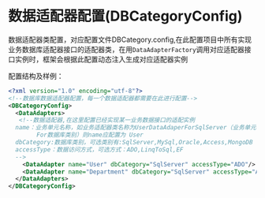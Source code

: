 # 数据适配器配置(DBCategoryConfig)

数据适配器类配置，对应配置文件DBCategory.config,在此配置项目中所有实现业务数据库适配器接口的适配器类，在用```DataAdapterFactory```调用对应适配器接口实例时，框架会根据此配置动态注入生成对应适配器实例

配置结构及样例：
```xml
<?xml version="1.0" encoding="utf-8"?>
<!--数据库数据适配器配置，每一个数据适配器都需要在此进行配置-->
<DBCategoryConfig>
  <DataAdapters>
   <!--数据适配器,在这里配置已经实现某一业务数据接口的适配实例
  name：业务单元名称，如业务适配器类名称为UserDataAdaperForSqlServer（业务单元名称 + DataAdapter 
        For数据库类别）则name应配置为 User
  dbCategory:数据库类别，可选类别有:SqlServer,MySql,Oracle,Access,MongoDB
  accessType：数据访问方式，可选方式：ADO,LinqToSql,EF
  -->
    <DataAdapter name="User" dbCategory="SqlServer" accessType="ADO"/>
    <DataAdapter name="Department" dbCategory="SqlServer" accessType="ADO"/>
  </DataAdapters>
</DBCategoryConfig>
```
